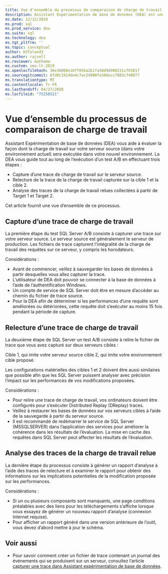 ```yaml
---
title: Vue d’ensemble du processus de comparaison de charge de travail
description: Assistant Expérimentation de base de données (DEA) est une solution de test A/B permettant de modifier des environnements SQL Server, tels que des mises à niveau ou de nouveaux index.
ms.date: 12/12/2019
ms.prod: sql
ms.prod_service: dea
ms.suite: sql
ms.technology: dea
ms.tgt_pltfrm: ''
ms.topic: conceptual
author: HJToland3
ms.author: rajsell
ms.reviewer: mathoma
ms.custom: seo-lt-2019
ms.openlocfilehash: 36e36060e16ff85ba2b1fa58d9d900231cf6581f
ms.sourcegitcommit: 6fd8c1914de4c7ac24900fe388ecc7883c740077
ms.translationtype: MT
ms.contentlocale: fr-FR
ms.lasthandoff: 04/27/2020
ms.locfileid: "75258521"
---
```

# <a name="overview-of-the-workload-comparison-process"></a>Vue d’ensemble du processus de comparaison de charge de travail

Assistant Expérimentation de base de données (DEA) vous aide à évaluer la façon dont la charge de travail sur votre serveur source (dans votre environnement actuel) sera exécutée dans votre nouvel environnement. La DEA vous guide tout au long de l’exécution d’un test A/B en effectuant trois étapes :

- Capture d’une trace de charge de travail sur le serveur source.
- Relecture de la trace de la charge de travail capturée sur la cible 1 et la cible 2.
- Analyse des traces de la charge de travail relues collectées à partir de Target 1 et Target 2.

Cet article fournit une vue d’ensemble de ce processus.

## <a name="capturing-a-workload-trace"></a>Capture d’une trace de charge de travail

La première étape du test SQL Server A/B consiste à capturer une trace sur votre serveur source. Le serveur source est généralement le serveur de production. Les fichiers de trace capturent l’intégralité de la charge de travail des requêtes sur ce serveur, y compris les horodateurs.

Considérations :

- Avant de commencer, veillez à sauvegarder les bases de données à partir desquelles vous allez capturer la trace.
- L’utilisateur de DEA doit pouvoir se connecter à la base de données à l’aide de l’authentification Windows.
- Un compte de service de SQL Server doit être en mesure d’accéder au chemin du fichier de trace source.
- Pour la DEA afin de déterminer si les performances d’une requête sont améliorées ou détériorées, cette requête doit s’exécuter au moins 15 fois pendant la période de capture.

## <a name="replaying-a-workload-trace"></a>Relecture d’une trace de charge de travail

La deuxième étape de SQL Server un test A/B consiste à relire le fichier de trace que vous avez capturé sur deux serveurs cibles :

Cible 1, qui imite votre serveur source cible 2, qui imite votre environnement cible proposé.

Les configurations matérielles des cibles 1 et 2 doivent être aussi similaires que possible afin que les SQL Server puissent analyser avec précision l’impact sur les performances de vos modifications proposées.

Considérations :

- Pour relire une trace de charge de travail, vos ordinateurs doivent être configurés pour s’exécuter Distributed Replay (DReplay) traces.
- Veillez à restaurer les bases de données sur vos serveurs cibles à l’aide de la sauvegarde à partir du serveur source.
- Il est recommandé de redémarrer le service de SQL Server (MSSQLSERVER) dans l’application des services pour améliorer la cohérence dans les résultats de l’évaluation. La mise en cache des requêtes dans SQL Server peut affecter les résultats de l’évaluation.

## <a name="analyzing-the-replayed-workload-traces"></a>Analyse des traces de la charge de travail relue

La dernière étape du processus consiste à générer un rapport d’analyse à l’aide des traces de relecture et à examiner le rapport pour obtenir des informations sur les implications potentielles de la modification proposée sur les performances.

Considérations :

- Si un ou plusieurs composants sont manquants, une page conditions préalables avec des liens pour les téléchargements s’affiche lorsque vous essayez de générer un nouveau rapport d’analyse (connexion Internet requise).
- Pour afficher un rapport généré dans une version antérieure de l’outil, vous devez d’abord mettre à jour le schéma.

## <a name="see-also"></a>Voir aussi

- Pour savoir comment créer un fichier de trace contenant un journal des événements qui se produisent sur un serveur, consultez l’article [capturer une trace dans Assistant expérimentation de base de données](database-experimentation-assistant-capture-trace.md).